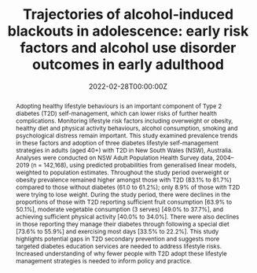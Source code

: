 ﻿---
title: "Trajectories of alcohol‐induced blackouts in adolescence: early risk factors and alcohol use disorder outcomes in early adulthood"
authors:
- Louise Cranney
- Bronwyn McGill
- author
- Adrian Bauman
abstract: "Adopting healthy lifestyle behaviours is an important component of Type 2 diabetes (T2D) self-management, which can lower risks of further health complications. Monitoring lifestyle risk factors including overweight or obesity, healthy diet and physical activity behaviours, alcohol consumption, smoking and psychological distress remain important. This study examined prevalence trends in these factors and adoption of three diabetes lifestyle self-management strategies in adults (aged 40+) with T2D in New South Wales (NSW), Australia. Analyses were conducted on NSW Adult Population Health Survey data, 2004–2019 (n = 142,168), using predicted probabilities from generalised linear models, weighted to population estimates. Throughout the study period overweight or obesity prevalence remained higher amongst those with T2D (83.1% to 81.7%) compared to those without diabetes (61.0 to 61.2%); only 8.9% of those with T2D were trying to lose weight. During the study period, there were declines in the proportions of those with T2D reporting sufficient fruit consumption [63.9% to 50.1%], moderate vegetable consumption (3 serves) [49.0% to 37.7%], and achieving sufficient physical activity [40.0% to 34.0%]. There were also declines in those reporting they manage their diabetes through following a special diet [73.6% to 55.9%] and exercising most days [33.5% to 22.2%]. This study highlights potential gaps in T2D secondary prevention and suggests more targeted diabetes education services are needed to address lifestyle risks. Increased understanding of why fewer people with T2D adopt these lifestyle management strategies is needed to inform policy and practice."
date: "2022-02-28T00:00:00Z"
doi: "10.1016/j.ypmed.2022.107004"
featured: false
image:
  caption: 'Image credit: [Unsplash: Towfiqu barbhuiya]'
  focal_point: ""
  preview_only: false
projects:
- PHS
publication: 'Preventive Medicine'
publication_short: ""
publication_types:
- "2"
publishDate: "2021-02-28T00:00:00Z"
summary: An analysis of trends in type-2 diabetes and associated risk factors.
tags:
- Diabetes
- Population health
url_source: "https://www.sciencedirect.com/science/article/pii/S0091743522000524"
---
